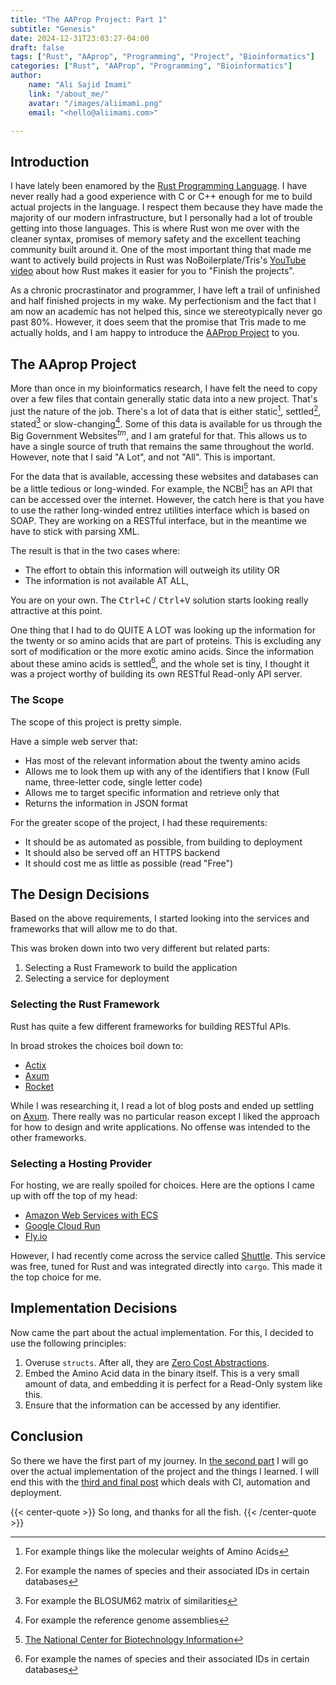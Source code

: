 ```yaml
---
title: "The AAProp Project: Part 1"
subtitle: "Genesis"
date: 2024-12-31T23:03:27-04:00
draft: false
tags: ["Rust", "AAprop", "Programming", "Project", "Bioinformatics"]
categories: ["Rust", "AAProp", "Programming", "Bioinformatics"]
author:
    name: "Ali Sajid Imami"
    link: "/about_me/"
    avatar: "/images/aliimami.png"
    email: "<hello@aliimami.com>"

---
```


## Introduction

<!-- Write the introduction here -->
I have lately been enamored by the [Rust Programming Language](https://www.rust-lang.org/). I have never really had
a good experience with C or C++ enough for me to build actual projects in the language. I respect them
because they have made the majority of our modern infrastructure, but I personally had a lot of trouble getting
into those languages. This is where Rust won me over with the cleaner syntax, promises of memory safety
and the excellent teaching community built around it. One of the most important thing that made me
want to actively build projects in Rust was NoBoilerplate/Tris's [YouTube video](https://www.youtube.com/watch?v=Z3xPIYHKSoI) about how Rust makes it easier
for you to "Finish the projects".

As a chronic procrastinator and programmer, I have left a trail of unfinished and half finished projects in my wake.
My perfectionism and the fact that I am now an academic has not helped this, since we stereotypically never go past 80%.
However, it does seem that the promise that Tris made to me actually holds, and I am happy to introduce the [AAProp Project](https://github.com/AliSajid/aaprop)
to you.

## The AAprop Project

More than once in my bioinformatics research, I have felt the need to copy over a few files that contain generally static
data into a new project. That's just the nature of the job. There's a lot of data that is either static[^1], settled[^2],
stated[^3] or slow-changing[^4]. Some of this data is available for us through the Big Government Websites$^{tm}$, and I am grateful
for that. This allows us to have a single source of truth that remains the same throughout the world. However, note that I said "A Lot",
and not "All". This is important.

For the data that is available, accessing these
websites and databases can be a little tedious or long-winded. For example, the NCBI[^5] has an API that can be accessed over the internet.
However, the catch here is that you have to use the rather long-winded entrez utilities interface which is based on SOAP. They are working on a RESTful
interface, but in the meantime we have to stick with parsing XML.

The result is that in the two cases where:

- The effort to obtain this information will outweigh its utility OR
- The information is not available AT ALL,

You are on your own. The <kbd>Ctrl+C</kbd> / <kbd>Ctrl+V</kbd> solution starts looking really attractive at this point.


One thing that I had to do QUITE A LOT was looking up the information for the twenty or so amino acids that are
part of proteins. This is excluding any sort of modification or the more exotic amino acids. Since the information about
these amino acids is settled[^2], and the whole set is tiny, I thought it was a project worthy of building its own
RESTful Read-only API server.

### The Scope

The scope of this project is pretty simple.

Have a simple web server that:

- Has most of the relevant information about the twenty amino acids
- Allows me to look them up with any of the identifiers that I know (Full name, three-letter code, single letter code)
- Allows me to target specific information and retrieve only that
- Returns the information in JSON format

For the greater scope of the project, I had these requirements:

- It should be as automated as possible, from building to deployment
- It should also be served off an HTTPS backend
- It should cost me as little as possible (read "Free")

## The Design Decisions

Based on the above requirements, I started looking into the services and frameworks that will allow me to do that.

This was broken down into two very different but related parts:

1. Selecting a Rust Framework to build the application
2. Selecting a service for deployment

### Selecting the Rust Framework

Rust has quite a few different frameworks for building RESTful APIs.

In broad strokes the choices boil down to:

- [Actix](https://actix.rs/)
- [Axum](https://github.com/tokio-rs/axum)
- [Rocket](https://rocket.rs/)

While I was researching it, I read a lot of blog posts and ended up settling on [Axum](https://github.com/tokio-rs/axum).
There really was no particular reason except I liked the approach for how to design and write applications. No offense was intended to the
other frameworks.

### Selecting a Hosting Provider

<!-- vale proselint.Cliches = NO -->
<!-- vale write-good.Cliches = NO -->
For hosting, we are really spoiled for choices. Here are the options I came up with
off the top of my head:
<!-- vale write-good.Cliches = YES -->
<!-- vale proselint.Cliches = YES -->

- [Amazon Web Services with ECS](https://aws.amazon.com/ecs/)
- [Google Cloud Run](https://cloud.google.com/run)
- [Fly.io](https://fly.io)

However, I had recently come across the service called [Shuttle](https://shuttle.rs). This service was free,
tuned for Rust and was integrated directly into `cargo`. This made it the top choice for me.

## Implementation Decisions

Now came the part about the actual implementation. For this, I decided to use the following principles:

1. Overuse `structs`. After all, they are [Zero Cost Abstractions](https://without.boats/blog/zero-cost-abstractions/).
2. Embed the Amino Acid data in the binary itself. This is a very small amount of data, and embedding it is perfect for a Read-Only system like this.
3. Ensure that the information can be accessed by any identifier.

## Conclusion

<!-- Write the conclusion here -->
So there we have the first part of my journey. In [the second part](/posts/aaprop-part2/) I will go over the actual implementation
of the project and the things I learned. I will end this with the [third and final post](/posts/aaprop-part3/) which deals with CI, automation
and deployment.

{{< center-quote >}}
So long, and thanks for all the fish.
{{< /center-quote >}}

[^1]: For example things like the molecular weights of Amino Acids
[^2]: For example the names of species and their associated IDs in certain databases
[^3]: For example the BLOSUM62 matrix of similarities
[^4]: For example the reference genome assemblies
[^5]: [The National Center for Biotechnology Information](https://ncbi.nlm.nih.gov)
